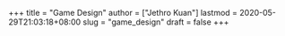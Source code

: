 +++
title = "Game Design"
author = ["Jethro Kuan"]
lastmod = 2020-05-29T21:03:18+08:00
slug = "game_design"
draft = false
+++
